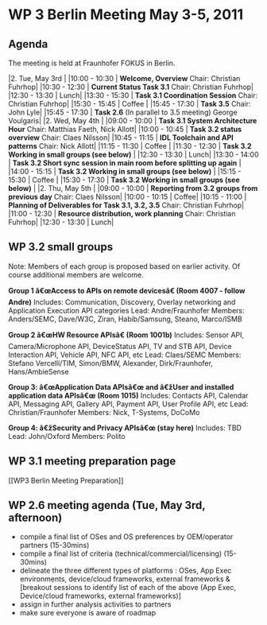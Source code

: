 WP 3 Berlin Meeting May 3-5, 2011
=================================

Agenda
------

The meeting is held at Fraunhofer FOKUS in Berlin.

|2. Tue, May 3rd |
|10:00 - 10:30 | **Welcome, Overview**
Chair: Christian Fuhrhop|
|10:30 - 12:30 | **Current Status Task 3.1**
Chair: Christian Fuhrhop|
|12:30 - 13:30 | Lunch|
|13:30 - 15:30 | **Task 3.1 Coordination Session**
Chair: Christian Fuhrhop|
|15:30 - 15:45 | Coffee |
|15:45 - 17:30 | **Task 3.5**
Chair: John Lyle|
|15:45 - 17:30 | **Task 2.6**
(In parallel to 3.5 meeting)
George Voulgaris|
|2. Wed, May 4th |
|09:00 - 10:00 | **Task 3.1 System Architecture Hour**
Chair: Matthias Faeth, Nick Allott|
|10:00 - 10:45 | **Task 3.2 status overview**
Chair: Claes Nilsson|
|10:45 - 11:15 | **IDL Toolchain and API patterns**
Chair: Nick Allott|
|11:15 - 11:30 | Coffee |
|11:30 - 12:30 | **Task 3.2 Working in small groups (see below)** |
|12:30 - 13:30 | Lunch|
|13:30 - 14:00 | **Task 3.2 Short sync session in main room before splitting up again** |
|14:00 - 15:15 | **Task 3.2 Working in small groups (see below)** |
|15:15 - 15:30 | Coffee |
|15:30 - 17:30 | **Task 3.2 Working in small groups (see below)** |
|2. Thu, May 5th |
|09:00 - 10:00 | **Reporting from 3.2 groups from previous day**
Chair: Claes Nilsson|
|10:00 - 10:15 | Coffee|
|10:15 - 11:00 | **Planning of Deliverables for Task 3.1, 3.2, 3.5**
Chair: Christian Fuhrhop|
|11:00 - 12:30 | **Resource distribution, work planning**
Chair: Christian Fuhrhop|
|12:30 - 13:30 | Lunch|

WP 3.2 small groups
-------------------

Note: Members of each group is proposed based on earlier activity. Of course additional members are welcome.

**Group 1 â€œAccess to APIs on remote devicesâ€ (Room 4007 - follow Andre)**
Includes: Communication, Discovery, Overlay networking and Application Execution API categories
Lead: Andre/Fraunhofer
Members: Anders/SEMC, Dave/W3C, Ziran, Habib/Samsung, Steano, Marco/ISMB

**Group 2 â€œHW Resource APIsâ€ (Room 1001b)**
Includes: Sensor API, Camera/Microphone API, DeviceStatus API, TV and STB API, Device Interaction API, Vehicle API, NFC API, etc
Lead: Claes/SEMC
Members: Stefano Vercelli/TIM, Simon/BMW, Alexander, Dirk/Fraunhofer, Hans/AmbieSense

**Group 3: â€œApplication Data APIsâ€œ and â€žUser and installed application data APIsâ€œ (Room 1015)**
Includes: Contacts API, Calendar API, Messaging API, Gallery API, Payment API, User Profile API, etc
Lead: Christian/Fraunhofer
Members: Nick, T-Systems, DoCoMo

**Group 4: â€žSecurity and Privacy APIsâ€œ (stay here)**
Includes: TBD
Lead: John/Oxford
Members: Polito

WP 3.1 meeting preparation page
-------------------------------

[[WP3 Berlin Meeting Preparation]]

WP 2.6 meeting agenda (Tue, May 3rd, afternoon)
-----------------------------------------------

- compile a final list of OSes and OS preferences by OEM/operator partners (15-30mins)
- compile a final list of criteria (technical/commercial/licensing) (15-30mins)
- delineate the three different types of platforms : OSes, App Exec environments, device/cloud frameworks, external frameworks &
[breakout sessions to identify list of each of the above (App Exec, Device/cloud frameworks, external frameworks)]
- assign in further analysis activities to partners
- make sure everyone is aware of roadmap

